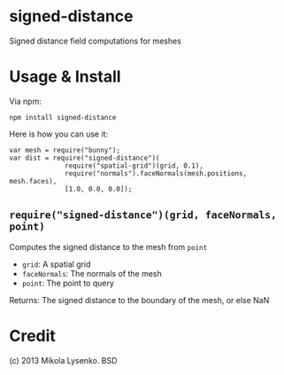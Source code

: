 signed-distance
===============
Signed distance field computations for meshes

Usage & Install
===============
Via npm:

    npm install signed-distance

Here is how you can use it:

    var mesh = require("bunny");
    var dist = require("signed-distance")(
                  require("spatial-grid")(grid, 0.1), 
                  require("normals").faceNormals(mesh.positions, mesh.faces),
                  [1.0, 0.0, 0.0]);

`require("signed-distance")(grid, faceNormals, point)`
------------------------------------------------------
Computes the signed distance to the mesh from `point`

* `grid`: A spatial grid
* `faceNormals`: The normals of the mesh
* `point`: The point to query

Returns: The signed distance to the boundary of the mesh, or else NaN

Credit
======
(c) 2013 Mikola Lysenko. BSD
